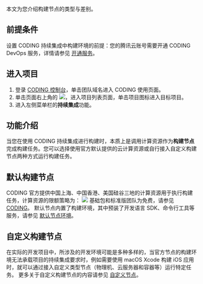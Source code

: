 本文为您介绍构建节点的类型与差别。

## 前提条件
设置 CODING 持续集成中构建环境的前提：您的腾讯云账号需要开通 CODING DevOps 服务，详情请参见 [开通服务](https://cloud.tencent.com/document/product/1115/37268)。

## 进入项目
1. 登录 [CODING 控制台](https://console.cloud.tencent.com/coding)，单击团队域名进入 CODING 使用页面。
2. 单击页面右上角的 <img src ="https://main.qcloudimg.com/raw/d94a8e60dd3a41d0af07d72ae0e9d70e.png" style ="margin:0">，进入项目列表页面，单击项目图标进入目标项目。
3.  进入左侧菜单栏的**持续集成**功能。

## 功能介绍[](id:intro)
当您在使用 CODING 持续集成进行构建时，本质上是调用计算资源作为**构建节点**完成构建任务。您可以选择使用官方默认提供的云计算资源或自行接入自定义构建节点两种方式运行构建任务。

## 默认构建节点[](id:default)
CODING 官方提供中国上海、中国香港、美国硅谷三地的计算资源用于执行构建任务，计算资源的限额策略为：
![](https://qcloudimg.tencent-cloud.cn/raw/b39a23f78823eb1b17038ad6299d1760.png)
基础包和标准版团队为免费，请参见 [CODING](https://coding.net/pricing)。
默认节点内置了构建环境，其中预装了开发语言 SDK、命令行工具等服务，请参见 [默认节点环境](https://cloud.tencent.com/document/product/1115/66306)。

## 自定义构建节点[](id:customize)
在实际的开发项目中，所涉及的开发环境可能是多种多样的，当官方节点的构建环境无法承载项目的持续集成要求时，例如需要使用 macOS Xcode 构建 iOS 应用时，就可以通过接入自定义类型节点（物理机、云服务器和容器等）运行特定任务。
更多关于自定义构建节点的内容请参见 [自定义节点](https://cloud.tencent.com/document/product/1115/66307)。

